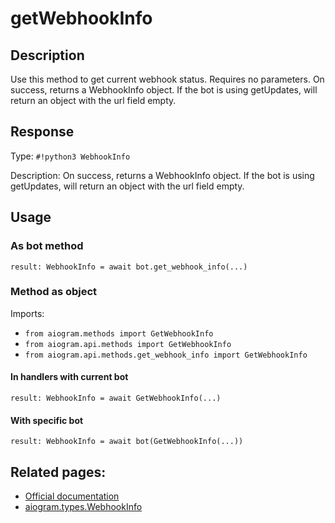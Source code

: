 # getWebhookInfo

## Description

Use this method to get current webhook status. Requires no parameters. On success, returns a WebhookInfo object. If the bot is using getUpdates, will return an object with the url field empty.




## Response

Type: `#!python3 WebhookInfo`

Description: On success, returns a WebhookInfo object. If the bot is using getUpdates, will return an object with the url field empty.


## Usage

### As bot method

```python3
result: WebhookInfo = await bot.get_webhook_info(...)
```

### Method as object

Imports:

- `from aiogram.methods import GetWebhookInfo`
- `from aiogram.api.methods import GetWebhookInfo`
- `from aiogram.api.methods.get_webhook_info import GetWebhookInfo`

#### In handlers with current bot
```python3
result: WebhookInfo = await GetWebhookInfo(...)
```

#### With specific bot
```python3
result: WebhookInfo = await bot(GetWebhookInfo(...))
```



## Related pages:

- [Official documentation](https://core.telegram.org/bots/api#getwebhookinfo)
- [aiogram.types.WebhookInfo](../types/webhook_info.md)
